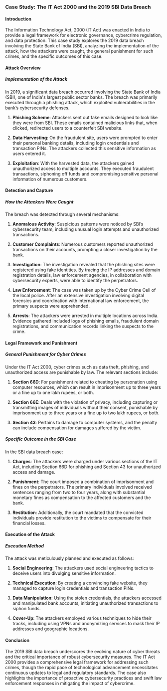 ### Case Study: The IT Act 2000 and the 2019 SBI Data Breach

#### Introduction

The Information Technology Act, 2000 (IT Act) was enacted in India to provide a legal framework for electronic governance, cybercrime regulation, and data protection. This case study explores the 2019 data breach involving the State Bank of India (SBI), analyzing the implementation of the attack, how the attackers were caught, the general punishment for such crimes, and the specific outcomes of this case.

#### Attack Overview

##### Implementation of the Attack

In 2019, a significant data breach occurred involving the State Bank of India (SBI), one of India's largest public sector banks. The breach was primarily executed through a phishing attack, which exploited vulnerabilities in the bank’s cybersecurity defenses. 

1. **Phishing Scheme**: Attackers sent out fake emails designed to look like they were from SBI. These emails contained malicious links that, when clicked, redirected users to a counterfeit SBI website.
   
2. **Data Harvesting**: On the fraudulent site, users were prompted to enter their personal banking details, including login credentials and transaction PINs. The attackers collected this sensitive information as users entered it.

3. **Exploitation**: With the harvested data, the attackers gained unauthorized access to multiple accounts. They executed fraudulent transactions, siphoning off funds and compromising sensitive personal information of numerous customers.

#### Detection and Capture

##### How the Attackers Were Caught

The breach was detected through several mechanisms:

1. **Anomalous Activity**: Suspicious patterns were noticed by SBI’s cybersecurity team, including unusual login attempts and unauthorized transactions.
   
2. **Customer Complaints**: Numerous customers reported unauthorized transactions on their accounts, prompting a closer investigation by the bank.

3. **Investigation**: The investigation revealed that the phishing sites were registered using fake identities. By tracing the IP addresses and domain registration details, law enforcement agencies, in collaboration with cybersecurity experts, were able to identify the perpetrators.

4. **Law Enforcement**: The case was taken up by the Cyber Crime Cell of the local police. After an extensive investigation involving digital forensics and coordination with international law enforcement, the primary suspects were apprehended. 

5. **Arrests**: The attackers were arrested in multiple locations across India. Evidence gathered included logs of phishing emails, fraudulent domain registrations, and communication records linking the suspects to the crime.

#### Legal Framework and Punishment

##### General Punishment for Cyber Crimes

Under the IT Act 2000, cyber crimes such as data theft, phishing, and unauthorized access are punishable by law. The relevant sections include:

1. **Section 66D**: For punishment related to cheating by personation using computer resources, which can result in imprisonment up to three years or a fine up to one lakh rupees, or both.
   
2. **Section 66E**: Deals with the violation of privacy, including capturing or transmitting images of individuals without their consent, punishable by imprisonment up to three years or a fine up to two lakh rupees, or both.

3. **Section 43**: Pertains to damage to computer systems, and the penalty can include compensation for damages suffered by the victim.

##### Specific Outcome in the SBI Case

In the SBI data breach case:

1. **Charges**: The attackers were charged under various sections of the IT Act, including Section 66D for phishing and Section 43 for unauthorized access and damage.

2. **Punishment**: The court imposed a combination of imprisonment and fines on the perpetrators. The primary individuals involved received sentences ranging from two to four years, along with substantial monetary fines as compensation to the affected customers and the bank.

3. **Restitution**: Additionally, the court mandated that the convicted individuals provide restitution to the victims to compensate for their financial losses.

#### Execution of the Attack

##### Execution Method

The attack was meticulously planned and executed as follows:

1. **Social Engineering**: The attackers used social engineering tactics to deceive users into divulging sensitive information.

2. **Technical Execution**: By creating a convincing fake website, they managed to capture login credentials and transaction PINs.

3. **Data Manipulation**: Using the stolen credentials, the attackers accessed and manipulated bank accounts, initiating unauthorized transactions to siphon funds.

4. **Cover-Up**: The attackers employed various techniques to hide their tracks, including using VPNs and anonymizing services to mask their IP addresses and geographic locations.

#### Conclusion

The 2019 SBI data breach underscores the evolving nature of cyber threats and the critical importance of robust cybersecurity measures. The IT Act 2000 provides a comprehensive legal framework for addressing such crimes, though the rapid pace of technological advancement necessitates continuous updates to legal and regulatory standards. The case also highlights the importance of proactive cybersecurity practices and swift law enforcement responses in mitigating the impact of cybercrime.

